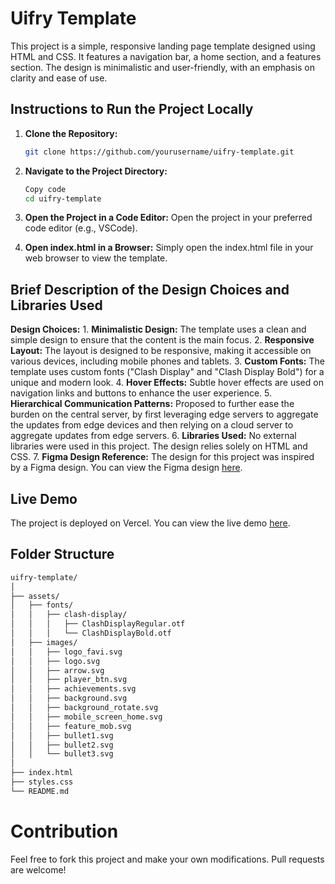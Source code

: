 # Uifry Template

This project is a simple, responsive landing page template designed using HTML and CSS. It features a navigation bar, a home section, and a features section. The design is minimalistic and user-friendly, with an emphasis on clarity and ease of use.

## Instructions to Run the Project Locally

1. **Clone the Repository:**
   ```bash
   git clone https://github.com/yourusername/uifry-template.git
2.  **Navigate to the Project Directory:**

    ```bash
    Copy code
    cd uifry-template
3.  **Open the Project in a Code Editor:**
    Open the project in your preferred code editor (e.g., VSCode).

4.  **Open index.html in a Browser:**
    Simply open the index.html file in your web browser to view the template.

## Brief Description of the Design Choices and Libraries Used
**Design Choices:**
    1.  **Minimalistic Design:** The template uses a clean and simple design to ensure that the content is the main focus.
    2.  **Responsive Layout:** The layout is designed to be responsive, making it accessible on various devices, including mobile phones and tablets.
    3.  **Custom Fonts:** The template uses custom fonts ("Clash Display" and "Clash Display Bold") for a unique and modern look.
    4.  **Hover Effects:** Subtle hover effects are used on navigation links and buttons to enhance the user experience.
    5.  **Hierarchical Communication Patterns:** Proposed to further ease the burden on the central server, by first leveraging edge servers to aggregate the updates from edge devices and then relying on a cloud server to aggregate updates from edge servers.
    6.  **Libraries Used:** No external libraries were used in this project. The design relies solely on HTML and CSS.
    7.  **Figma Design Reference:** The design for this project was inspired by a Figma design. You can view the Figma design [here](https://www.figma.com/design/jmFZvbXztb2AOQf6l2poQF/App-Landing-Page-Finance-Bank-Money-(Community)?node-id=101-79&t=jK6iF8zdpovASsfP-0).

##  Live Demo
The project is deployed on Vercel. You can view the live demo [here](https://uifry-template.vercel.app/).

##  Folder Structure
```bash
uifry-template/
│
├── assets/
│   ├── fonts/
│   │   ├── clash-display/
│   │   │   ├── ClashDisplayRegular.otf
│   │   │   └── ClashDisplayBold.otf
│   ├── images/
│   │   ├── logo_favi.svg
│   │   ├── logo.svg
│   │   ├── arrow.svg
│   │   ├── player_btn.svg
│   │   ├── achievements.svg
│   │   ├── background.svg
│   │   ├── background_rotate.svg
│   │   ├── mobile_screen_home.svg
│   │   ├── feature_mob.svg
│   │   ├── bullet1.svg
│   │   ├── bullet2.svg
│   │   └── bullet3.svg
│
├── index.html
├── styles.css
└── README.md
```
#  Contribution
Feel free to fork this project and make your own modifications. Pull requests are welcome!
